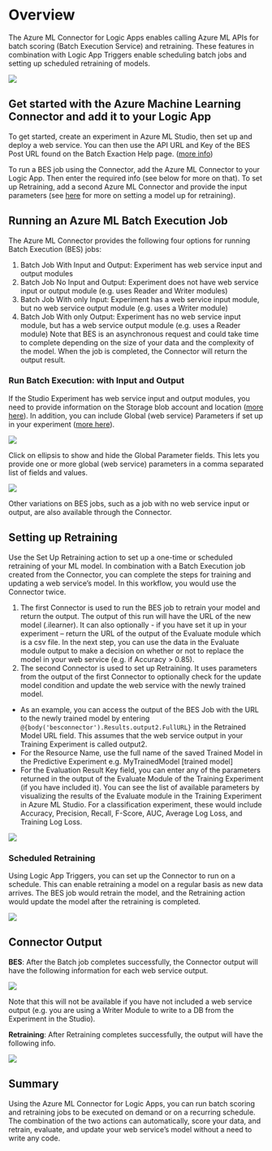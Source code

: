 <properties
   pageTitle="Using the Azure Machine Learning Connector in Logic Apps | Microsoft Azure App Service"
   description="How to create and configure the Azure Machine Learning Connector and use it in a logic app in Azure App Service"
   services="app-service\logic"
   documentationCenter=".net,nodejs,java"
   authors="jeffhollan"
   manager="dwrede"
   editor=""/>

<tags
   ms.service="app-service-logic"
   ms.devlang="multiple"
   ms.topic="article"
   ms.tgt_pltfrm="na"
   ms.workload="integration"
   ms.date="11/11/2015"
   ms.author="jehollan"/>
   
# Overview
The Azure ML Connector for Logic Apps enables calling Azure ML APIs for batch scoring (Batch Execution Service) and retraining. These features in combination with Logic App Triggers enable scheduling batch jobs and setting up scheduled retraining of models.

 ![][1]
 
## Get started with the Azure Machine Learning Connector and add it to your Logic App
To get started, create an experiment in Azure ML Studio, then set up and deploy a web service. You can then use the API URL and Key of the BES Post URL found on the Batch Exaction Help page. ([more info](https://github.com/Azure/azure-content/blob/master/articles/machine-learning/machine-learning-walkthrough-5-publish-web-service.md))

To run a BES job using the Connector, add the Azure ML Connector to your Logic App. Then enter the required info (see below for more on that).
To set up Retraining, add a second Azure ML Connector and provide the input parameters (see [here](machine-learning-retrain-models-programmatically.md) for more on setting a model up for retraining).

## Running an Azure ML Batch Execution Job
The Azure ML Connector provides the following four options for running Batch Execution (BES) jobs:
1.  Batch Job With Input and Output: Experiment has web service input and output modules
2.  Batch Job No Input and Output: Experiment does not have web service input or output module (e.g. uses Reader and Writer modules)
3.  Batch Job With only Input: Experiment has a web service input module, but no web service output module (e.g. uses a Writer module)
4.  Batch Job With only Output: Experiment has no web service input module, but has a web service output module (e.g. uses a Reader module)
Note that BES is an asynchronous request and could take time to complete depending on the size of your data and the complexity of the model. When the job is completed, the Connector will return the output result.

### Run Batch Execution: with Input and Output
If the Studio Experiment has web service input and output modules, you need to provide information on the Storage blob account and location ([more here](machine-learning-consume-web-services.md)). In addition, you can include Global (web service) Parameters if set up in your experiment ([more here](machine-learning-web-service-parameters.md)).

![][2]

Click on ellipsis to show and hide the Global Parameter fields. This lets you provide one or more global (web service) parameters in a comma separated list of fields and values.

![][3]

Other variations on BES jobs, such as a job with no web service input or output, are also available through the Connector.

## Setting up Retraining

Use the Set Up Retraining action to set up a one-time or scheduled retraining of your ML model. 
In combination with a Batch Execution job created from the Connector, you can complete the steps for training and updating a web service’s model. In this workflow, you would use the Connector twice. 
1.  The first Connector is used to run the BES job to retrain your model and return the output. The output of this run will have the URL of the new model (.ilearner). It can also optionally - if you have set it up in your experiment – return the URL of the output of the Evaluate module which is a csv file.
In the next step, you can use the data in the Evaluate module output to make a decision on whether or not to replace the model in your web service (e.g. if Accuracy > 0.85).
1.  The second Connector is used to set up Retraining. It uses parameters from the output of the first Connector to optionally check for the update model condition and update the web service with the newly trained model.
  * As an example, you can access the output of the BES Job with the URL to the newly trained model by entering `@{body('besconnector').Results.output2.FullURL}` in the Retrained Model URL field. This assumes that the web service output in your Training Experiment is called output2.
  * For the Resource Name, use the full name of the saved Trained Model in the Predictive Experiment e.g. MyTrainedModel [trained model]
  * For the Evaluation Result Key field, you can enter any of the parameters returned in the output of the Evaluate Module of the Training Experiment (if you have included it). You can see the list of available parameters by visualizing the results of the Evaluate module in the Training Experiment in Azure ML Studio. For a classification experiment, these would include Accuracy, Precision, Recall, F-Score, AUC, Average Log Loss, and Training Log Loss.

![][4]
 
### Scheduled Retraining
 
Using Logic App Triggers, you can set up the Connector to run on a schedule. This can enable retraining a model on a regular basis as new data arrives. The BES job would retrain the model, and the Retraining action would update the model after the retraining is completed.
 
![][5]
 
## Connector Output 
 
**BES**: After the Batch job completes successfully, the Connector output will have the following information for each web service output.
 
 ![][6]
 
Note that this will not be available if you have not included a web service output (e.g. you are using a Writer Module to write to a DB from the Experiment in the Studio).

**Retraining**: After Retraining completes successfully, the output will have the following info.

![][7]

## Summary

Using the Azure ML Connector for Logic Apps, you can run batch scoring and retraining jobs to be executed on demand or on a recurring schedule. The combination of the two actions can automatically, score your data, and retrain, evaluate, and update your web service’s model without a need to write any code.

 <!--Image references-->
[1]: ./media/app-service-logic-connector-azureml/img1.png
[2]: ./media/app-service-logic-connector-azureml/img2.png
[3]: ./media/app-service-logic-connector-azureml/img3.png
[4]: ./media/app-service-logic-connector-azureml/img4.png
[5]: ./media/app-service-logic-connector-azureml/img5.png
[6]: ./media/app-service-logic-connector-azureml/img6.png
[7]: ./media/app-service-logic-connector-azureml/img7.png


